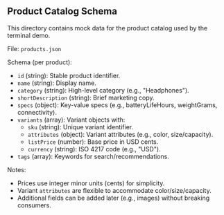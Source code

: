 ## Product Catalog Schema

This directory contains mock data for the product catalog used by the terminal demo.

File: `products.json`

Schema (per product):
- `id` (string): Stable product identifier.
- `name` (string): Display name.
- `category` (string): High-level category (e.g., "Headphones").
- `shortDescription` (string): Brief marketing copy.
- `specs` (object): Key-value specs (e.g., batteryLifeHours, weightGrams, connectivity).
- `variants` (array): Variant objects with:
  - `sku` (string): Unique variant identifier.
  - `attributes` (object): Variant attributes (e.g., color, size/capacity).
  - `listPrice` (number): Base price in USD cents.
  - `currency` (string): ISO 4217 code (e.g., "USD").
- `tags` (array<string>): Keywords for search/recommendations.

Notes:
- Prices use integer minor units (cents) for simplicity.
- Variant `attributes` are flexible to accommodate color/size/capacity.
- Additional fields can be added later (e.g., images) without breaking consumers.


